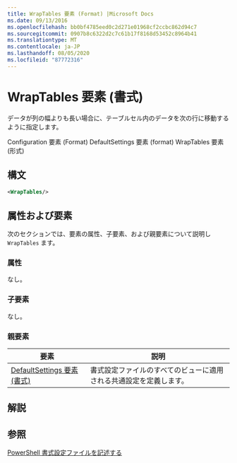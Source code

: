 ```yaml
---
title: WrapTables 要素 (Format) |Microsoft Docs
ms.date: 09/13/2016
ms.openlocfilehash: bb0bf4785eed0c2d271e01968cf2ccbc862d94c7
ms.sourcegitcommit: 0907b8c6322d2c7c61b17f8168d53452c8964b41
ms.translationtype: MT
ms.contentlocale: ja-JP
ms.lasthandoff: 08/05/2020
ms.locfileid: "87772316"
---
```

# <a name="wraptables-element-format"></a>WrapTables 要素 (書式)

データが列の幅よりも長い場合に、テーブルセル内のデータを次の行に移動するように指定します。

Configuration 要素 (Format) DefaultSettings 要素 (format) WrapTables 要素 (形式)

## <a name="syntax"></a>構文

```xml
<WrapTables/>
```

## <a name="attributes-and-elements"></a>属性および要素

次のセクションでは、要素の属性、子要素、および親要素について説明し `WrapTables` ます。

### <a name="attributes"></a>属性

なし。

### <a name="child-elements"></a>子要素

なし。

### <a name="parent-elements"></a>親要素

|要素|説明|
|-------------|-----------------|
|[DefaultSettings 要素 (書式)](./defaultsettings-element-format.md)|書式設定ファイルのすべてのビューに適用される共通設定を定義します。|

## <a name="remarks"></a>解説

## <a name="see-also"></a>参照

[PowerShell 書式設定ファイルを記述する](./writing-a-powershell-formatting-file.md)
